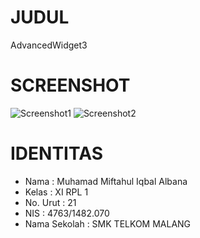 # JUDUL
  AdvancedWidget3

# SCREENSHOT
![Screenshot1](http://s17.postimg.org/fld6e3fnv/Screenshot_2016_09_25_22_19_03.png)
![Screenshot2](http://s17.postimg.org/4lx0zlvkb/Screenshot_2016_09_25_22_19_15.png)

# IDENTITAS
- Nama         : Muhamad Miftahul Iqbal Albana
- Kelas        : XI RPL 1
- No. Urut     : 21
- NIS          : 4763/1482.070
- Nama Sekolah : SMK TELKOM MALANG
